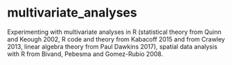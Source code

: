 # multivariate_analyses
Experimenting with multivariate analyses in R (statistical theory from Quinn and Keough 2002, R code and theory from Kabacoff 2015 and from Crawley 2013, linear algebra theory from Paul Dawkins 2017), spatial data analysis with R from Bivand, Pebesma and Gomez-Rubio 2008.
